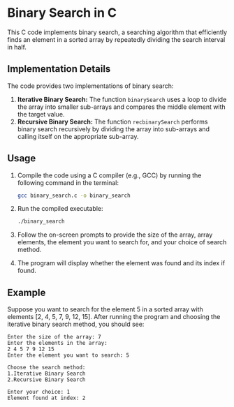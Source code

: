 # Binary Search in C

This C code implements binary search, a searching algorithm that efficiently finds an element in a sorted array by repeatedly dividing the search interval in half.

## Implementation Details

The code provides two implementations of binary search:
1. **Iterative Binary Search:** The function `binarySearch` uses a loop to divide the array into smaller sub-arrays and compares the middle element with the target value.
2. **Recursive Binary Search:** The function `recbinarySearch` performs binary search recursively by dividing the array into sub-arrays and calling itself on the appropriate sub-array.

## Usage

1. Compile the code using a C compiler (e.g., GCC) by running the following command in the terminal:

    ```bash
    gcc binary_search.c -o binary_search
    ```

2. Run the compiled executable:

    ```bash
    ./binary_search
    ```

3. Follow the on-screen prompts to provide the size of the array, array elements, the element you want to search for, and your choice of search method.

4. The program will display whether the element was found and its index if found.

## Example

Suppose you want to search for the element 5 in a sorted array with elements [2, 4, 5, 7, 9, 12, 15]. After running the program and choosing the iterative binary search method, you should see:

```
Enter the size of the array: 7   
Enter the elements in the array:
2 4 5 7 9 12 15   
Enter the element you want to search: 5   

Choose the search method:           
1.Iterative Binary Search   
2.Recursive Binary Search

Enter your choice: 1   
Element found at index: 2
```